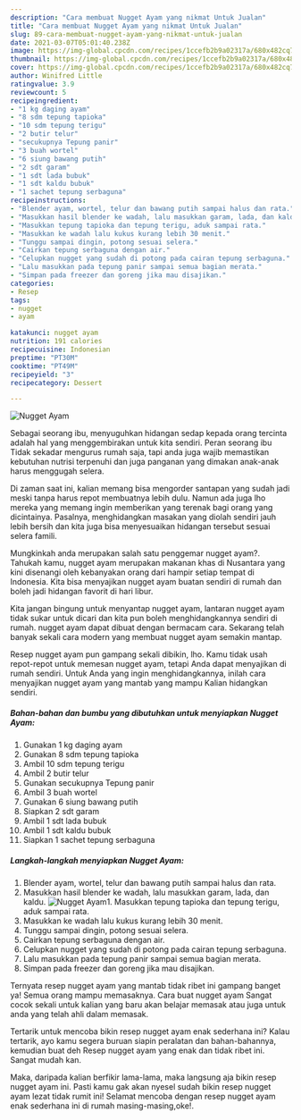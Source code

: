 ```yaml
---
description: "Cara membuat Nugget Ayam yang nikmat Untuk Jualan"
title: "Cara membuat Nugget Ayam yang nikmat Untuk Jualan"
slug: 89-cara-membuat-nugget-ayam-yang-nikmat-untuk-jualan
date: 2021-03-07T05:01:40.238Z
image: https://img-global.cpcdn.com/recipes/1ccefb2b9a02317a/680x482cq70/nugget-ayam-foto-resep-utama.jpg
thumbnail: https://img-global.cpcdn.com/recipes/1ccefb2b9a02317a/680x482cq70/nugget-ayam-foto-resep-utama.jpg
cover: https://img-global.cpcdn.com/recipes/1ccefb2b9a02317a/680x482cq70/nugget-ayam-foto-resep-utama.jpg
author: Winifred Little
ratingvalue: 3.9
reviewcount: 5
recipeingredient:
- "1 kg daging ayam"
- "8 sdm tepung tapioka"
- "10 sdm tepung terigu"
- "2 butir telur"
- "secukupnya Tepung panir"
- "3 buah wortel"
- "6 siung bawang putih"
- "2 sdt garam"
- "1 sdt lada bubuk"
- "1 sdt kaldu bubuk"
- "1 sachet tepung serbaguna"
recipeinstructions:
- "Blender ayam, wortel, telur dan bawang putih sampai halus dan rata."
- "Masukkan hasil blender ke wadah, lalu masukkan garam, lada, dan kaldu."
- "Masukkan tepung tapioka dan tepung terigu, aduk sampai rata."
- "Masukkan ke wadah lalu kukus kurang lebih 30 menit."
- "Tunggu sampai dingin, potong sesuai selera."
- "Cairkan tepung serbaguna dengan air."
- "Celupkan nugget yang sudah di potong pada cairan tepung serbaguna."
- "Lalu masukkan pada tepung panir sampai semua bagian merata."
- "Simpan pada freezer dan goreng jika mau disajikan."
categories:
- Resep
tags:
- nugget
- ayam

katakunci: nugget ayam 
nutrition: 191 calories
recipecuisine: Indonesian
preptime: "PT30M"
cooktime: "PT49M"
recipeyield: "3"
recipecategory: Dessert

---
```



![Nugget Ayam](https://img-global.cpcdn.com/recipes/1ccefb2b9a02317a/680x482cq70/nugget-ayam-foto-resep-utama.jpg)

Sebagai seorang ibu, menyuguhkan hidangan sedap kepada orang tercinta adalah hal yang menggembirakan untuk kita sendiri. Peran seorang ibu Tidak sekadar mengurus rumah saja, tapi anda juga wajib memastikan kebutuhan nutrisi terpenuhi dan juga panganan yang dimakan anak-anak harus menggugah selera.

Di zaman  saat ini, kalian memang bisa mengorder santapan yang sudah jadi meski tanpa harus repot membuatnya lebih dulu. Namun ada juga lho mereka yang memang ingin memberikan yang terenak bagi orang yang dicintainya. Pasalnya, menghidangkan masakan yang diolah sendiri jauh lebih bersih dan kita juga bisa menyesuaikan hidangan tersebut sesuai selera famili. 



Mungkinkah anda merupakan salah satu penggemar nugget ayam?. Tahukah kamu, nugget ayam merupakan makanan khas di Nusantara yang kini disenangi oleh kebanyakan orang dari hampir setiap tempat di Indonesia. Kita bisa menyajikan nugget ayam buatan sendiri di rumah dan boleh jadi hidangan favorit di hari libur.

Kita jangan bingung untuk menyantap nugget ayam, lantaran nugget ayam tidak sukar untuk dicari dan kita pun boleh menghidangkannya sendiri di rumah. nugget ayam dapat dibuat dengan bermacam cara. Sekarang telah banyak sekali cara modern yang membuat nugget ayam semakin mantap.

Resep nugget ayam pun gampang sekali dibikin, lho. Kamu tidak usah repot-repot untuk memesan nugget ayam, tetapi Anda dapat menyajikan di rumah sendiri. Untuk Anda yang ingin menghidangkannya, inilah cara menyajikan nugget ayam yang mantab yang mampu Kalian hidangkan sendiri.

<!--inarticleads1-->

##### Bahan-bahan dan bumbu yang dibutuhkan untuk menyiapkan Nugget Ayam:

1. Gunakan 1 kg daging ayam
1. Gunakan 8 sdm tepung tapioka
1. Ambil 10 sdm tepung terigu
1. Ambil 2 butir telur
1. Gunakan secukupnya Tepung panir
1. Ambil 3 buah wortel
1. Gunakan 6 siung bawang putih
1. Siapkan 2 sdt garam
1. Ambil 1 sdt lada bubuk
1. Ambil 1 sdt kaldu bubuk
1. Siapkan 1 sachet tepung serbaguna




<!--inarticleads2-->

##### Langkah-langkah menyiapkan Nugget Ayam:

1. Blender ayam, wortel, telur dan bawang putih sampai halus dan rata.
1. Masukkan hasil blender ke wadah, lalu masukkan garam, lada, dan kaldu.
<img src="https://img-global.cpcdn.com/steps/f55f1a69cb47263b/160x128cq70/nugget-ayam-langkah-memasak-2-foto.jpg" alt="Nugget Ayam">1. Masukkan tepung tapioka dan tepung terigu, aduk sampai rata.
1. Masukkan ke wadah lalu kukus kurang lebih 30 menit.
1. Tunggu sampai dingin, potong sesuai selera.
1. Cairkan tepung serbaguna dengan air.
1. Celupkan nugget yang sudah di potong pada cairan tepung serbaguna.
1. Lalu masukkan pada tepung panir sampai semua bagian merata.
1. Simpan pada freezer dan goreng jika mau disajikan.




Ternyata resep nugget ayam yang mantab tidak ribet ini gampang banget ya! Semua orang mampu memasaknya. Cara buat nugget ayam Sangat cocok sekali untuk kalian yang baru akan belajar memasak atau juga untuk anda yang telah ahli dalam memasak.

Tertarik untuk mencoba bikin resep nugget ayam enak sederhana ini? Kalau tertarik, ayo kamu segera buruan siapin peralatan dan bahan-bahannya, kemudian buat deh Resep nugget ayam yang enak dan tidak ribet ini. Sangat mudah kan. 

Maka, daripada kalian berfikir lama-lama, maka langsung aja bikin resep nugget ayam ini. Pasti kamu gak akan nyesel sudah bikin resep nugget ayam lezat tidak rumit ini! Selamat mencoba dengan resep nugget ayam enak sederhana ini di rumah masing-masing,oke!.


